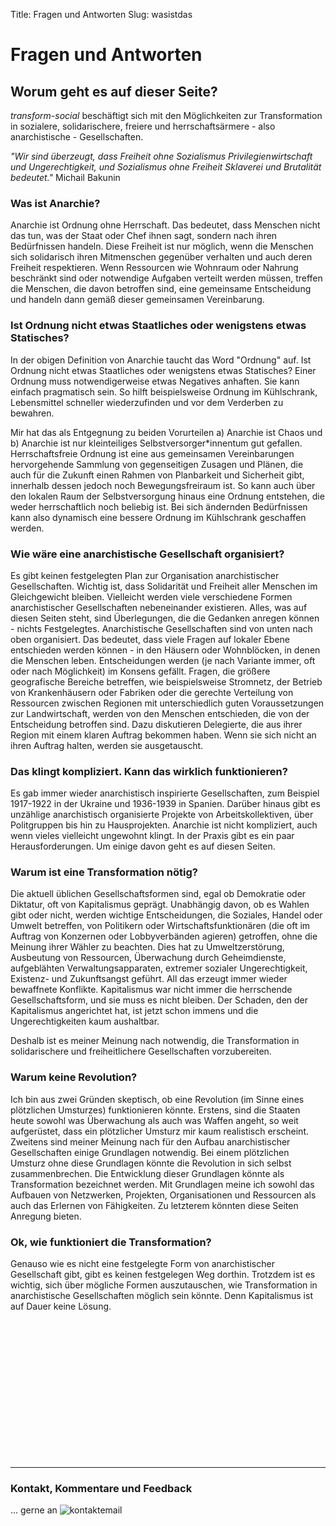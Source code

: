 Title: Fragen und Antworten
Slug: wasistdas

# Fragen und Antworten

## Worum geht es auf dieser Seite?

*transform-social* beschäftigt sich mit den Möglichkeiten zur Transformation in sozialere, solidarischere, freiere und herrschaftsärmere - also anarchistische - Gesellschaften.

*"Wir sind überzeugt, dass Freiheit ohne Sozialismus Privilegienwirtschaft und Ungerechtigkeit, und Sozialismus ohne Freiheit Sklaverei und Brutalität bedeutet."*
Michail Bakunin

### Was ist Anarchie?

Anarchie ist Ordnung ohne Herrschaft. Das bedeutet, dass Menschen nicht das tun, was der Staat oder Chef ihnen sagt, sondern nach ihren Bedürfnissen handeln.
Diese Freiheit ist nur möglich, wenn die Menschen sich solidarisch ihren Mitmenschen gegenüber verhalten und auch deren Freiheit respektieren.
Wenn Ressourcen wie Wohnraum oder Nahrung beschränkt sind oder notwendige Aufgaben verteilt werden müssen, treffen die Menschen, die davon betroffen sind, eine gemeinsame Entscheidung und handeln dann gemäß dieser gemeinsamen Vereinbarung.

### Ist Ordnung nicht etwas Staatliches oder wenigstens etwas Statisches?

In der obigen Definition von Anarchie taucht das Word "Ordnung" auf.
Ist Ordnung nicht etwas Staatliches oder wenigstens etwas Statisches?
Einer Ordnung muss notwendigerweise etwas Negatives anhaften.
Sie kann einfach pragmatisch sein. So hilft beispielsweise Ordnung im
Kühlschrank, Lebensmittel schneller wiederzufinden und vor dem Verderben zu bewahren.

Mir hat das als Entgegnung zu beiden Vorurteilen a) Anarchie ist Chaos und
b) Anarchie ist nur kleinteiliges Selbstversorger\*innentum gut gefallen.
Herrschaftsfreie Ordnung ist eine aus gemeinsamen Vereinbarungen hervorgehende
Sammlung von gegenseitigen Zusagen und Plänen, die auch für die Zukunft einen Rahmen von
Planbarkeit und Sicherheit gibt, innerhalb dessen jedoch noch Bewegungsfreiraum ist.
So kann auch über den lokalen Raum der Selbstversorgung hinaus eine Ordnung entstehen,
die weder herrschaftlich noch beliebig ist.
Bei sich ändernden Bedürfnissen kann also dynamisch eine bessere Ordnung im Kühlschrank geschaffen werden.


### Wie wäre eine anarchistische Gesellschaft organisiert?

Es gibt keinen festgelegten Plan zur Organisation anarchistischer Gesellschaften. Wichtig ist, dass Solidarität und Freiheit aller Menschen im Gleichgewicht bleiben.
Vielleicht werden viele verschiedene Formen anarchistischer Gesellschaften nebeneinander existieren.
Alles, was auf diesen Seiten steht, sind Überlegungen, die die Gedanken anregen können - nichts Festgelegtes.
Anarchistische Gesellschaften sind von unten nach oben organisiert. Das bedeutet, dass viele Fragen auf lokaler Ebene entschieden werden können - in den Häusern oder Wohnblöcken, in denen die Menschen leben. Entscheidungen werden (je nach Variante immer, oft oder nach Möglichkeit) im Konsens gefällt.
Fragen, die größere geografische Bereiche betreffen, wie beispielsweise Stromnetz, der Betrieb von Krankenhäusern oder Fabriken oder die gerechte Verteilung von Ressourcen zwischen Regionen mit unterschiedlich guten Voraussetzungen zur Landwirtschaft, werden von den Menschen entschieden, die von der Entscheidung betroffen sind. Dazu diskutieren Delegierte, die aus ihrer Region mit einem klaren Auftrag bekommen haben. Wenn sie sich nicht an ihren Auftrag halten, werden sie ausgetauscht.


### Das klingt kompliziert. Kann das wirklich funktionieren?

Es gab immer wieder anarchistisch inspirierte Gesellschaften, zum Beispiel 1917-1922 in der Ukraine und 1936-1939 in Spanien. Darüber hinaus gibt es unzählige anarchistisch organisierte Projekte von Arbeitskollektiven, über Politgruppen bis hin zu Hausprojekten.
Anarchie ist nicht kompliziert, auch wenn vieles vielleicht ungewohnt klingt. In der Praxis gibt es ein paar Herausforderungen. Um einige davon geht es auf diesen Seiten.


### Warum ist eine Transformation nötig?

Die aktuell üblichen Gesellschaftsformen sind, egal ob Demokratie oder Diktatur, oft von Kapitalismus geprägt. Unabhängig davon, ob es Wahlen gibt oder nicht, werden wichtige Entscheidungen, die Soziales, Handel oder Umwelt betreffen, von Politikern oder Wirtschaftsfunktionären (die oft im Auftrag von Konzernen oder Lobbyverbänden agieren) getroffen, ohne die Meinung ihrer Wähler zu beachten.
Dies hat zu Umweltzerstörung, Ausbeutung von Ressourcen, Überwachung durch Geheimdienste, aufgeblähten Verwaltungsapparaten, extremer sozialer Ungerechtigkeit, Existenz- und Zukunftsangst geführt.
All das erzeugt immer wieder bewaffnete Konflikte.
Kapitalismus war nicht immer die herrschende Gesellschaftsform, und sie muss es nicht bleiben. Der Schaden, den der Kapitalismus angerichtet hat, ist jetzt schon immens und die Ungerechtigkeiten kaum aushaltbar.

Deshalb ist es meiner Meinung nach notwendig, die Transformation in solidarischere und freiheitlichere Gesellschaften vorzubereiten.


### Warum keine Revolution?

Ich bin aus zwei Gründen skeptisch, ob eine Revolution (im Sinne eines plötzlichen Umsturzes) funktionieren könnte. Erstens, sind die Staaten heute sowohl was Überwachung als auch was Waffen angeht, so weit aufgerüstet, dass ein plötzlicher Umsturz mir kaum realistisch erscheint. Zweitens sind meiner Meinung nach für den Aufbau anarchistischer Gesellschaften einige Grundlagen notwendig. Bei einem plötzlichen Umsturz ohne diese Grundlagen könnte die Revolution in sich selbst zusammenbrechen. Die Entwicklung dieser Grundlagen könnte als Transformation bezeichnet werden.
Mit Grundlagen meine ich sowohl das Aufbauen von Netzwerken, Projekten, Organisationen und Ressourcen als auch das Erlernen von Fähigkeiten. Zu letzterem könnten diese Seiten Anregung bieten.


### Ok, wie funktioniert die Transformation?

Genauso wie es nicht eine festgelegte Form von anarchistischer Gesellschaft gibt, gibt es keinen festgelegen Weg dorthin. Trotzdem ist es wichtig, sich über mögliche Formen auszutauschen, wie Transformation in anarchistische Gesellschaften möglich sein könnte. Denn Kapitalismus ist auf Dauer keine Lösung.



<br>
<br>
<br>
<br>
<br>
<br>
<br>
<br>
<br>
<br>
<br>
<br>
<br>


---

### Kontakt, Kommentare und Feedback

... gerne an <img src="/documents/email.png" alt="kontaktemail">
